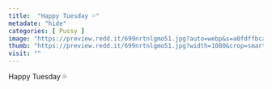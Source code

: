 ```yaml
---
title:  "Happy Tuesday 💦"
metadate: "hide"
categories: [ Pussy ]
image: "https://preview.redd.it/699nrtnlgmo51.jpg?auto=webp&s=a0fdffbcaf23384899f7c0e2983329b3c431a743"
thumb: "https://preview.redd.it/699nrtnlgmo51.jpg?width=1080&crop=smart&auto=webp&s=3291540f51fe857e9f9b905925d288300755d313"
visit: ""
---
```

Happy Tuesday 💦
